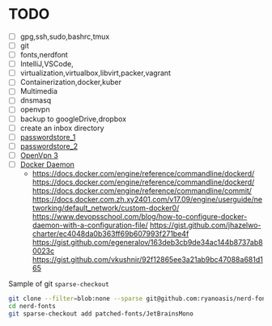 TODO
=========
- [ ] gpg,ssh,sudo,bashrc,tmux
- [ ] git
- [ ] fonts,nerdfont
- [ ] IntelliJ,VSCode,
- [ ] virtualization,virtualbox,libvirt,packer,vagrant
- [ ] Containerization,docker,kuber
- [ ] Multimedia
- [ ] dnsmasq
- [ ] openvpn
- [ ] backup to googleDrive,dropbox
- [ ] create an inbox directory
- [ ] [passwordstore_1](https://docs.ansible.com/ansible/latest/collections/community/general/passwordstore_lookup.html)
- [ ] [passwordstore_2](https://docs.ansible.com/ansible/2.9/plugins/lookup/passwordstore.html)
- [ ] [OpenVpn 3](https://openvpn.net/cloud-docs/owner/connectors/connector-user-guides/openvpn-3-client-for-linux.html)
- [ ] [Docker Daemon](https://docs.docker.com/config/containers/logging/configure/)
  - https://docs.docker.com/engine/reference/commandline/dockerd/
    https://docs.docker.com/engine/reference/commandline/dockerd/
    https://docs.docker.com/engine/reference/commandline/commit/
    https://docs.docker.com.zh.xy2401.com/v17.09/engine/userguide/networking/default_network/custom-docker0/
    https://www.devopsschool.com/blog/how-to-configure-docker-daemon-with-a-configuration-file/
    https://gist.github.com/jhazelwo-charter/ec4048da0b363ff69b607993f271be4f
    https://gist.github.com/egeneralov/163deb3cb9de34ac144b8737ab80023c
    https://gist.github.com/vkushnir/92f12865ee3a21ab9bc47088a681d165

Sample of git `sparse-checkout`
```bash
git clone --filter=blob:none --sparse git@github.com:ryanoasis/nerd-fonts
cd nerd-fonts
git sparse-checkout add patched-fonts/JetBrainsMono
```